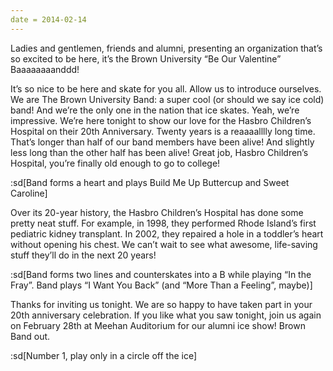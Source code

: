 ```yaml
---
date = 2014-02-14
---
```


Ladies and gentlemen, friends and alumni, presenting an organization that’s so excited to be here, it’s the Brown University “Be Our Valentine” Baaaaaaaanddd!

It’s so nice to be here and skate for you all. Allow us to introduce ourselves. We are The Brown University Band: a super cool (or should we say ice cold) band! And we’re the only one in the nation that ice skates. Yeah, we’re impressive. We’re here tonight to show our love for the Hasbro Children’s Hospital on their 20th Anniversary. Twenty years is a reaaaalllly long time. That’s longer than half of our band members have been alive! And slightly less long than the other half has been alive! Great job, Hasbro Children’s Hospital, you’re finally old enough to go to college!

:sd[Band forms a heart and plays Build Me Up Buttercup and Sweet Caroline]

Over its 20-year history, the Hasbro Children’s Hospital has done some pretty neat stuff. For example, in 1998, they performed Rhode Island’s first pediatric kidney transplant. In 2002, they repaired a hole in a toddler’s heart without opening his chest. We can’t wait to see what awesome, life-saving stuff they’ll do in the next 20 years!

:sd[Band forms two lines and counterskates into a B while playing “In the Fray”. Band plays “I Want You Back” (and “More Than a Feeling”, maybe)]

Thanks for inviting us tonight. We are so happy to have taken part in your 20th anniversary celebration. If you like what you saw tonight, join us again on February 28th at Meehan Auditorium for our alumni ice show! Brown Band out.

:sd[Number 1, play only in a circle off the ice]

